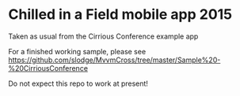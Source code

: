 # Chilled in a Field mobile app 2015 

Taken as usual from the Cirrious Conference example app

For a finished working sample, please see https://github.com/slodge/MvvmCross/tree/master/Sample%20-%20CirriousConference

Do not expect this repo to work at present!
